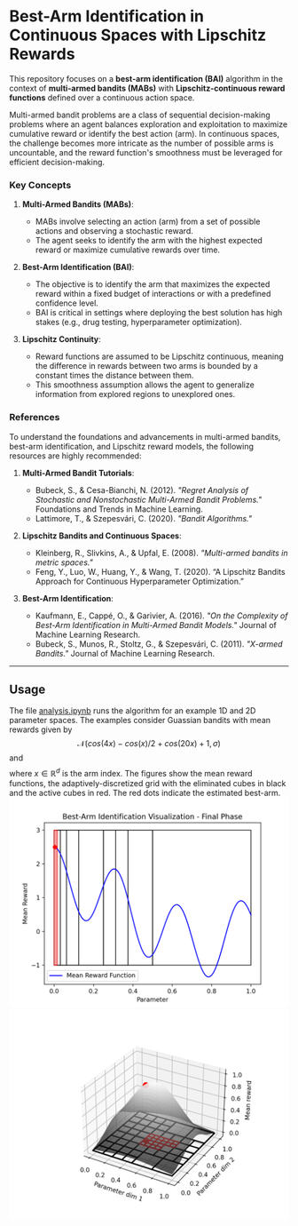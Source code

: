 <!-- Improved compatibility of back to top link: See: https://github.com/othneildrew/Best-README-Template/pull/73 -->
<a id="readme-top"></a>
<!--
*** Thanks for checking out the Best-README-Template. If you have a suggestion
*** that would make this better, please fork the repo and create a pull request
*** or simply open an issue with the tag "enhancement".
*** Don't forget to give the project a star!
*** Thanks again! Now go create something AMAZING! :D
-->













# Best-Arm Identification in Continuous Spaces with Lipschitz Rewards

This repository focuses on a **best-arm identification (BAI)** algorithm in the context of **multi-armed bandits (MABs)** with **Lipschitz-continuous reward functions** defined over a continuous action space.

Multi-armed bandit problems are a class of sequential decision-making problems where an agent balances exploration and exploitation to maximize cumulative reward or identify the best action (arm). In continuous spaces, the challenge becomes more intricate as the number of possible arms is uncountable, and the reward function's smoothness must be leveraged for efficient decision-making.

### Key Concepts

1. **Multi-Armed Bandits (MABs)**:
   - MABs involve selecting an action (arm) from a set of possible actions and observing a stochastic reward.
   - The agent seeks to identify the arm with the highest expected reward or maximize cumulative rewards over time.

2. **Best-Arm Identification (BAI)**:
   - The objective is to identify the arm that maximizes the expected reward within a fixed budget of interactions or with a predefined confidence level.
   - BAI is critical in settings where deploying the best solution has high stakes (e.g., drug testing, hyperparameter optimization).

3. **Lipschitz Continuity**:
   - Reward functions are assumed to be Lipschitz continuous, meaning the difference in rewards between two arms is bounded by a constant times the distance between them.
   - This smoothness assumption allows the agent to generalize information from explored regions to unexplored ones.


### References

To understand the foundations and advancements in multi-armed bandits, best-arm identification, and Lipschitz reward models, the following resources are highly recommended:

1. **Multi-Armed Bandit Tutorials**:
   - Bubeck, S., & Cesa-Bianchi, N. (2012). *"Regret Analysis of Stochastic and Nonstochastic Multi-Armed Bandit Problems."* Foundations and Trends in Machine Learning. 
   - Lattimore, T., & Szepesvári, C. (2020). *"Bandit Algorithms."* 

2. **Lipschitz Bandits and Continuous Spaces**:
   - Kleinberg, R., Slivkins, A., & Upfal, E. (2008). *"Multi-armed bandits in metric spaces."*
   - Feng, Y., Luo, W., Huang, Y., & Wang, T. (2020). “A Lipschitz Bandits Approach for Continuous Hyperparameter Optimization.” 
3. **Best-Arm Identification**:
   - Kaufmann, E., Cappé, O., & Garivier, A. (2016). *"On the Complexity of Best-Arm Identification in Multi-Armed Bandit Models."* Journal of Machine Learning Research.
   - Bubeck, S., Munos, R., Stoltz, G., & Szepesvári, C. (2011). *"X-armed Bandits."* Journal of Machine Learning Research.

---




<!-- USAGE EXAMPLES -->
## Usage

The file [analysis.ipynb](analysis.ipynb) runs the algorithm for an example 1D and 2D parameter spaces.
The examples consider Guassian bandits with mean rewards given by
$$
\mathcal{N}(cos(4x)-cos(x)/2 +cos(20x)+1, \sigma)
$$
and
$$
$$
where $x\in\mathbb{R}^d$ is the arm index.
The figures show the mean reward functions, the adaptively-discretized grid with the eliminated cubes in black and the active cubes in red. The red dots indicate the estimated best-arm.
![first](test_1D.png)  ![second](test_2D.png)





